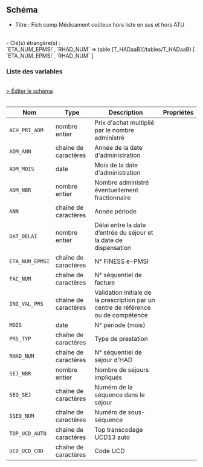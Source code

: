 ## Schéma

- Titre : Fich comp Médicament coûteux hors liste en sus et hors ATU
<br />
- Clé(s) étrangère(s) : <br />
`ETA_NUM_EPMSI`, `RHAD_NUM` => table [T_HADaaB](/tables/T_HADaaB) [ `ETA_NUM_EPMSI`, `RHAD_NUM` ]<br />

### Liste des variables
<br />
<div>
    <a href="https://gitlab.com/healthdatahub/schema-snds/edit/master/schemas/PMSI%20HAD/T_HADaaMEDCHL.json"  
    arget="_blank" rel="noopener noreferrer">> Éditer le schéma</a>
    <OutboundLink />
</div>
<br />

Nom|Type|Description|Propriétés
-|-|-|-
`ACH_PRI_ADM`|nombre entier|Prix d&#x27;achat multiplié par le nombre administré||
`ADM_ANN`|chaîne de caractères|Année de la date d&#x27;administration||
`ADM_MOIS`|date|Mois de la date d&#x27;administration||
`ADM_NBR`|nombre entier|Nombre administré éventuellement fractionnaire||
`ANN`|chaîne de caractères|Année période||
`DAT_DELAI`|nombre entier|Délai entre la date d’entrée du séjour et la date de dispensation||
`ETA_NUM_EPMSI`|chaîne de caractères|N° FINESS e-PMSI||
`FAC_NUM`|chaîne de caractères|N° séquentiel de facture||
`INI_VAL_PRS`|chaîne de caractères|Validation initiale de la prescription par un centre de référence ou de compétence||
`MOIS`|date|N° période (mois)||
`PRS_TYP`|chaîne de caractères|Type de prestation||
`RHAD_NUM`|chaîne de caractères|N° séquentiel de séjour d&#x27;HAD||
`SEJ_NBR`|nombre entier|Nombre de séjours impliqués||
`SEQ_SEJ`|chaîne de caractères|Numéro de la séquence dans le séjour||
`SSEQ_NUM`|chaîne de caractères|Numéro de sous-séquence||
`TOP_UCD_AUTO`|chaîne de caractères|Top transcodage UCD13 auto||
`UCD_UCD_COD`|chaîne de caractères|Code UCD||

